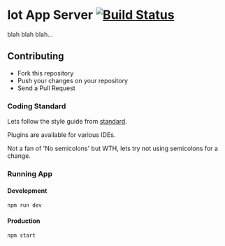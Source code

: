 # Iot App Server [![Build Status](https://travis-ci.org/zoomHKG/iot-server.svg?branch=master)](https://travis-ci.org/zoomHKG/iot-server)

blah blah blah...

## Contributing

* Fork this repository
* Push your changes on your repository
* Send a Pull Request

### Coding Standard

Lets follow the style guide from [standard](https://github.com/standard/standard).

Plugins are available for various IDEs.

Not a fan of 'No semicolons' but WTH, lets try not using semicolons for a change.

### Running App

#### Development

```shell
npm run dev
```

#### Production

```shell
npm start
```